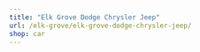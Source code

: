 ```yaml
---
title: "Elk Grove Dodge Chrysler Jeep"
url: /elk-grove/elk-grove-dodge-chrysler-jeep/
shop: car
---
```

